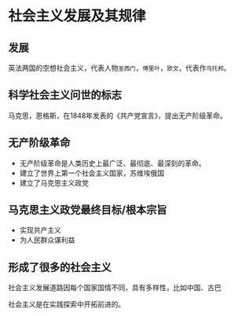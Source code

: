 # 社会主义发展及其规律


## 发展

英法两国的空想社会主义，代表人物`圣西门`，`傅里叶`，`欧文`，代表作`乌托邦`。

## 科学社会主义问世的标志

马克思，恩格斯，在1848年发表的《共产党宣言》，提出无产阶级革命。

## 无产阶级革命

- 无产阶级革命是人类历史上最广泛、最彻底、最深刻的革命。
- 建立了世界上第一个社会主义国家，苏维埃俄国
- 建立了马克思主义政党

## 马克思主义政党最终目标/根本宗旨

- 实现共产主义
- 为人民群众谋利益

## 形成了很多的社会主义

社会主义发展道路因每个国家国情不同，具有多样性，比如中国、古巴

社会主义是在实践探索中开拓前进的。